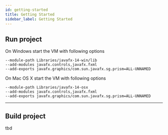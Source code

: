 ```yaml
---
id: getting-started
title: Getting Started
sidebar_label: Getting Started
---
```


 ## Run project

 On Windows start the VM with following options
 ```
 --module-path Libraries/javafx-14-win/lib  
 --add-modules javafx.controls,javafx.fxml 
 --add-exports javafx.graphics/com.sun.javafx.sg.prism=ALL-UNNAMED 
 ```

 On Mac OS X start the VM with following options
 ```
 --module-path Libraries/javafx-14-osx 
 --add-modules javafx.controls,javafx.fxml 
 --add-exports javafx.graphics/com.sun.javafx.sg.prism=ALL-UNNAMED
 ```

---

## Build project

tbd